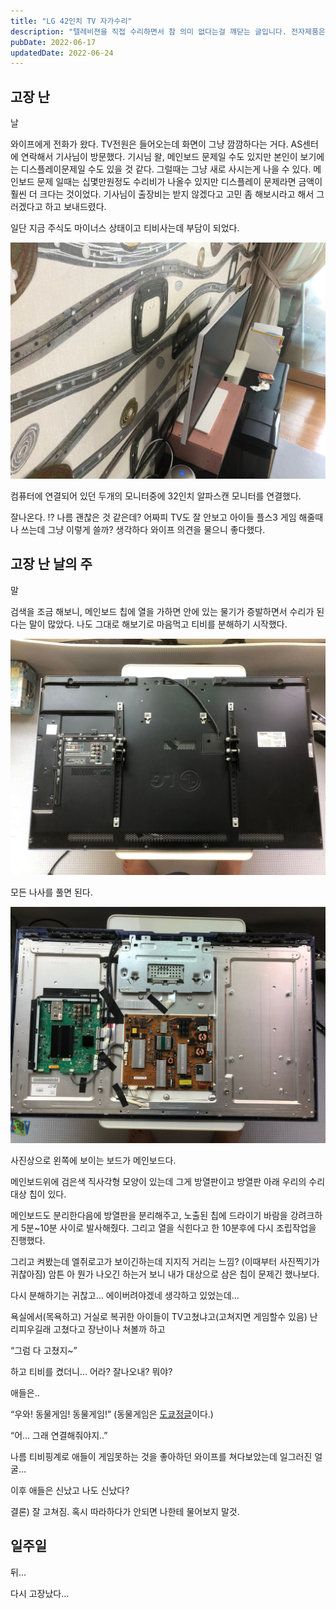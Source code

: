 ```yaml
---
title: "LG 42인치 TV 자가수리"
description: "텔레비젼을 직접 수리하면서 참 의미 없다는걸 꺠닫는 글입니다. 전자제품은 전문가에게 맡기는게 좋다."
pubDate: 2022-06-17
updatedDate: 2022-06-24
---
```


## 고장 난 

날

와이프에게 전화가 왔다. TV전원은 들어오는데 화면이 그냥 깜깜하다는 거다. AS센터에 연락해서 기사님이 방문했다. 기시님 왈, 메인보드 문제일 수도 있지만 본인이 보기에는 디스플레이문제일 수도 있을 것 같다. 그럴때는 그냥 새로 사시는게 나을 수 있다. 메인보드 문제 일때는 십몇만원정도 수리비가 나올수 있지만 디스플레이 문제라면 금액이 훨씬 더 크다는 것이었다. 기사님이 출장비는 받지 않겠다고 고민 좀 해보시라고 해서 그러겠다고 하고 보내드렸다.

일단 지금 주식도 마이너스 상태이고 티비사는데 부담이 되었다.

![](/content/images/2022/06/39ED831E-54BE-4DB4-8E4D-0CB184108C4E.jpg)

컴퓨터에 연결되어 있던 두개의 모니터중에 32인치 알파스캔 모니터를 연결했다.

잘나온다. !? 나름 괜찮은 것 같은데? 어짜피 TV도 잘 안보고 아이들 플스3 게임 해줄때나 쓰는데 그냥 이렇게 쓸까? 생각하다 와이프 의견을 물으니 좋다했다.

## 고장 난 날의 주

말

검색을 조금 해보니, 메인보드 칩에 열을 가하면 안에 있는 물기가 증발하면서 수리가 된다는 말이 많았다. 나도 그대로 해보기로 마음먹고 티비를 분해하기 시작했다.

![](/content/images/2022/06/ABB42413-EED5-45DE-9A3D-2EDCFF6D873F.jpg)

모든 나사를 풀면 된다.

![](/content/images/2022/06/85976705-9D7B-4C60-B662-5250CE854580.jpg)

사진상으로 왼쪽에 보이는 보드가 메인보드다.

메인보드위에 검은색 직사각형 모양이 있는데 그게 방열판이고 방열판 아래 우리의 수리대상 칩이 있다.

메인보드도 분리한다음에 방열판을 분리해주고, 노출된 칩에 드라이기 바람을 강려크하게 5분~10분 사이로 발사해줬다. 그리고 열을 식힌다고 한 10분후에 다시 조립작업을 진행했다.

그리고 켜봤는데 엘쥐로고가 보이긴하는데 지지직 거리는 느낌? (이때부터 사진찍기가 귀찮아짐) 암튼 아 뭔가 나오긴 하는거 보니 내가 대상으로 삼은 칩이 문제긴 했나보다.

다시 분해하기는 귀찮고… 에이버려야겠네 생각하고 있었는데…

욕실에서(목욕하고) 거실로 복귀한 아이들이 TV고쳤냐고(고쳐지면 게임할수 있음) 난리피우길래 고쳤다고 장난이나 쳐볼까 하고

“그럼 다 고쳤지~”

하고 티비를 켰더니… 어라? 잘나오내? 뭐야?

애들은..

“우와! 동물게임! 동물게임!” (동물게임은 [도쿄정글](https://page.onstove.com/epicseven/kr/view/6106698)이다.)

“어… 그래 연결해줘야지..”

나름 티비핑계로 애들이 게임못하는 것을 좋아하던 와이프를 쳐다보았는데 일그러진 얼굴…

이후 애들은 신났고 나도 신났다?

결론) 잘 고쳐짐. 혹시 따라하다가 안되면 나한테 물어보지 말것.

## 일주일 

뒤…

다시 고장났다…